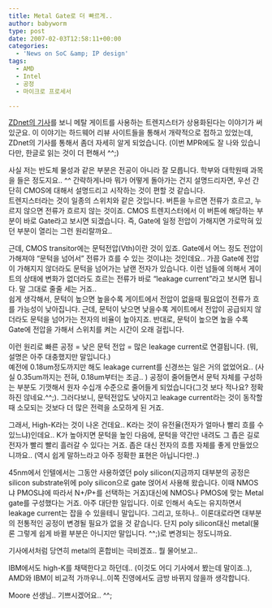 ```yaml
---
title: Metal Gate로 더 빠르게..
author: babyworm
type: post
date: 2007-02-03T12:58:11+00:00
categories:
  - 'News on SoC &amp; IP design'
tags:
  - AMD
  - Intel
  - 공정
  - 마이크로 프로세서

---
```

[ZDnet의 기사][1]를 보니 메탈 게이트를 사용하는 트렌지스터가 상용화된다는 이야기가 써 있군요. 이 이야기는 하드웨어 리뷰 사이트들을 통해서 개략적으로 접하고 있었는데, ZDnet의 기사를 통해서 좀더 자세히 알게 되었습니다. (이번 MPR에도 잘 나와 있습니다만, 한글로 읽는 것이 더 편해서 ^^;)

  


사실 저는 반도체 물성과 같은 부분은 전공이 아니라 잘 모릅니다. 학부와 대학원때 과목을 들은 정도지요.. ^^ 간략하게나마 뭐가 어떻게 돌아가는 건지 설명드리자면, 우선 간단히 CMOS에 대해서 설명드리고 시작하는 것이 편할 것 같습니다.  
트렌지스터라는 것이 일종의 스위치와 같은 것입니다. 버튼을 누르면 전류가 흐르고, 누르지 않으면 전류가 흐르지 않는 것이죠. CMOS 트렌지스터에서 이 버튼에 해당하는 부분이 바로 Gate라고 보시면 되겠습니다. 즉, Gate에 일정 전압이 가해지면 가로막혀 있던 부분이 열리는 그런 원리랄까요.. 

  


근데, CMOS transitor에는 문턱전압(Vth)이란 것이 있죠. Gate에서 어느 정도 전압이 가해져야 &#8220;문턱을 넘어서&#8221; 전류가 흐를 수 있는 것이냐는 것인데요.. 가끔 Gate에 전압이 가해지지 않더라도 문턱을 넘어가는 날랜 전자가 있습니다. 이런 넘들에 의해서 게이트의 상태에 변화가 없더라도 흐르는 전류가 바로 &#8220;leakage current&#8221;라고 보시면 됩니다. 말 그대로 줄줄 세는 거죠..  
쉽게 생각해서, 문턱이 높으면 높을수록 게이트에서 전압이 없을때 필요없이 전류가 흐를 가능성이 낮아집니다. 근데, 문턱이 낮으면 낮을수록 게이트에서 전압이 공급되지 않더라도 문턱을 넘어가는 전자의 비율이 높아지죠. 반대로, 문턱이 높으면 높을 수록 Gate에 전압을 가해서 스위치를 켜는 시간이 오래 걸립니다. 

  


이런 원리로 빠른 공정 = 낮은 문턱 전압 = 많은 leakage current로 연결됩니다. (뭐, 설명은 아주 대충했지만 말입니다.)  
예전에 0.18um정도까지만 해도 leakage current를 신경쓰는 일은 거의 없었어요.. (사실 0.35um까지는 전혀, 0.18um부터는 조금.. ) 공정이 줄어들면서 문턱 자체를 구성하는 부분도 기껏해서 원자 수십개 수준으로 줄어들게 되었습니다(그것 보다 적나요? 정확하진 않네요.^^;). 그러다보니, 문턱전압도 낮아지고 leakage current라는 것이 동작할때 소모되는 것보다 더 많은 전력을 소모하게 된 거죠.

  


그래서, High-K라는 것이 나온 건데요.. K라는 것이 유전율(전자가 얼마나 빨리 흐를 수 있느냐)인데요.. K가 높아지면 문턱을 높인 다음에, 문턱을 약간만 내려도 그 좁은 길로 전자가 빨리 빨리 흘러갈 수 있다는 거죠. 좁은 대신 전자의 흐름 자체를 좋게 만들었으니까요.. (역시 쉽게 말하느라고 아주 정확한 표현은 아닙니다만..)

  


45nm에서 인텔에서는 그동안 사용하였던 poly silicon(지금까지 대부분의 공정은 silicon substrate위에 poly silicon으로 gate 얹어서 사용해 왔습니다. 이때 NMOS냐 PMOS냐에 따라서 N+/P+를 선택하는 거죠)대신에 NMOS나 PMOS에 맞는 Metal gate를 구성했다는 거죠. 아주 대단한 일입니다. 이로 인해서 속도는 유지하면서 leakage current는 잡을 수 있을테니 말입니다. 그리고, 또하나.. 이론대로라면 대부분의 전통적인 공정이 변경될 필요가 없을 것 같습니다. 단지 poly silicon대신 metal(물론 그렇게 쉽게 바뀔 부분은 아니지만 말입니다. ^^;)로 변경되는 정도니까요. 

  


기사에서처럼 당연히 metal의 혼합비는 극비겠죠.. 뭘 물어보고.. 

  


IBM에서도 high-K를 채택한다고 하던데.. (이것도 어디 기사에서 봤는데 말이죠..), AMD와 IBM이 비교적 가까우니..이쪽 진영에서도 금방 바뀌지 않을까 생각합니다. 

  


Moore 선생님.. 기쁘시겠어요.. ^^;

 [1]: http://www.zdnet.co.kr/news/enterprise/cpu/0,39031075,39155042,00.htm